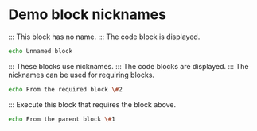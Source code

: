 # Demo block nicknames

::: This block has no name.
::: The code block is displayed.

```bash
echo Unnamed block
```

::: These blocks use nicknames.
::: The code blocks are displayed.
::: The nicknames can be used for requiring blocks.

```bash :[A]
echo From the required block \#2
```

::: Execute this block that requires the block above.

```bash :[B] +[A]
echo From the parent block \#1
```
